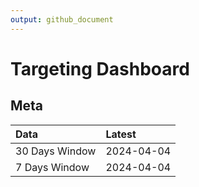 ```yaml
---
output: github_document
---
```


# Targeting Dashboard



## Meta


|Data           |Latest     |
|:--------------|:----------|
|30 Days Window |2024-04-04 |
|7 Days Window  |2024-04-04 |
